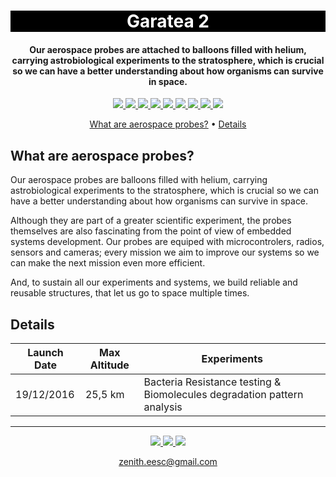
<h1 align="center" style="color:white; background-color:black">Garatea 2</h1>
<h4 align="center">Our aerospace probes are attached to balloons filled with helium, carrying astrobiological experiments to the stratosphere, which is crucial so we can have a better understanding about how organisms can survive in space.</h4>

<p align="center">
	<a href="http://zenith.eesc.usp.br/">
    <img src="https://img.shields.io/badge/Zenith-Embarcados-black?style=for-the-badge"/>
    </a>
    <a href="https://eesc.usp.br/">
    <img src="https://img.shields.io/badge/Linked%20to-EESC--USP-black?style=for-the-badge"/>
    </a>
    <a href="https://github.com/zenitheesc/garatea2/blob/main/LICENSE">
    <img src="https://img.shields.io/github/license/zenitheesc/garatea2?style=for-the-badge"/>
    </a>
    <a href="https://github.com/${{ env.REPOSITORY_FULL_NAME }}/issues">
    <img src="https://img.shields.io/github/issues/zenitheesc/garatea2?style=for-the-badge"/>
    </a>
    <a href="https://github.com/zenitheesc/garatea2/commits/main">
    <img src="https://img.shields.io/github/commit-activity/m/zenitheesc/garatea2?style=for-the-badge">
    </a>
    <a href="https://github.com/zenitheesc/garatea2/graphs/contributors">
    <img src="https://img.shields.io/github/contributors/zenitheesc/garatea2?style=for-the-badge"/>
    </a>
    <a href="https://github.com/zenitheesc/garatea2/commits/main">
    <img src="https://img.shields.io/github/last-commit/zenitheesc/garatea2?style=for-the-badge"/>
    </a>
    <a href="https://github.com/zenitheesc/garatea2/issues">
    <img src="https://img.shields.io/github/issues-raw/zenitheesc/garatea2?style=for-the-badge" />
    </a>
    <a href="https://github.com/zenitheesc/garatea2/pulls">
    <img src = "https://img.shields.io/github/issues-pr-raw/zenitheesc/garatea2?style=for-the-badge">
    </a>
</p>

<p align="center">
    <a href="#what-are-aerospace-probes">What are aerospace probes?</a> •
    <a href="#details">Details</a> 
</p>

## What are aerospace probes?

 Our aerospace probes are balloons filled with helium, carrying astrobiological experiments to the stratosphere, which is crucial so we can have a better understanding about how organisms can survive in space.

Although they are part of a greater scientific experiment, the probes themselves are also fascinating from the point of view of embedded systems development. Our probes are equiped with microcontrolers, radios, sensors and cameras; every mission we aim to improve our systems so we can make the next mission even more efficient.

And, to sustain all our experiments and systems, we build reliable and reusable structures, that let us go to space multiple times. 

## Details
| Launch Date |Max Altitude|Experiments|
|--|--|--|
| 19/12/2016 | 25,5 km |Bacteria Resistance testing & Biomolecules degradation pattern analysis|



---

<p align="center">
    <a href="http://zenith.eesc.usp.br">
    <img src="https://img.shields.io/badge/Check%20out-Zenith's Oficial Website-black?style=for-the-badge" />
    </a> 
    <a href="https://www.facebook.com/zenitheesc">
    <img src="https://img.shields.io/badge/Like%20us%20on-facebook-blue?style=for-the-badge"/>
    </a> 
    <a href="https://www.instagram.com/zenith_eesc/">
    <img src="https://img.shields.io/badge/Follow%20us%20on-Instagram-red?style=for-the-badge"/>
    </a>

</p>
<p align = "center">
<a href="zenith.eesc@gmail.com">zenith.eesc@gmail.com</a>
</p>
